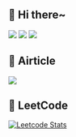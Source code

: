## 👋 Hi there~
[![](https://img.shields.io/badge/プロフィール-lightpink?style=for-the-badge)](https://github.com/mayukoooo/mayukoooo/discussions/8)
[![](https://img.shields.io/badge/2024年の目標-red?style=for-the-badge)](https://github.com/mayukoooo/mayukoooo/discussions/9)
[![](https://img.shields.io/badge/学習の記録-lightskyblue?style=for-the-badge)](https://github.com/mayukoooo/mayukoooo/discussions/categories/%E3%83%A1%E3%82%BF%E8%AA%8D%E7%9F%A5)

## 🍰 Airticle
[![](https://img.shields.io/badge/Qiita記事一覧-lawngreen?style=for-the-badge)](https://qiita.com/Mayuko_Yamagishi)

## 🦄 LeetCode
[![Leetcode Stats](https://leetcard.jacoblin.cool/MayukoYamagishi?theme=unicorn&font=ABeeZee&ext=heatmap)](https://leetcode.com/MayukoYamagishi/)
